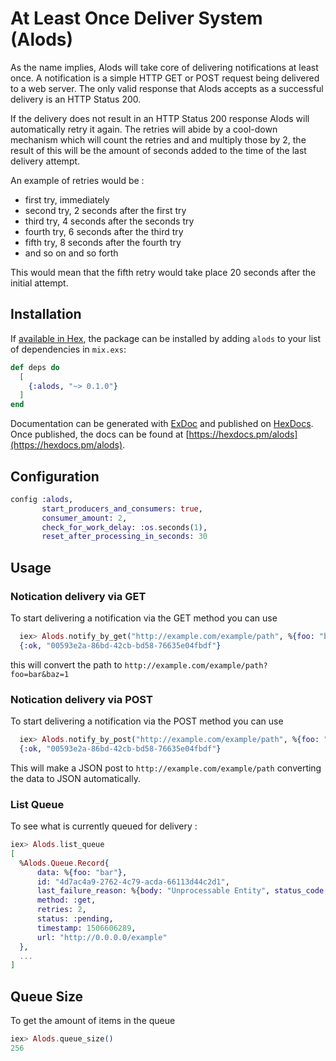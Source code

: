 # At Least Once Deliver System (Alods)

As the name implies, Alods will take core of delivering notifications at
least once. A notification is a simple HTTP GET or POST request being
delivered to a web server. The only valid response that Alods accepts as
a successful delivery is an HTTP Status 200.

If the delivery does not result in an HTTP Status 200 response Alods
will automatically retry it again. The retries will abide by a cool-down
mechanism which will count the retries and and multiply those by 2, the
result of this will be the amount of seconds added to the time of the
last delivery attempt.

An example of retries would be :
- first try, immediately
- second try, 2 seconds after the first try
- third try, 4 seconds after the seconds try
- fourth try, 6 seconds after the third try
- fifth try, 8 seconds after the fourth try
- and so on and so forth

This would mean that the fifth retry would take place 20
seconds after the initial attempt.


## Installation

If [available in Hex](https://hex.pm/docs/publish), the package can be installed
by adding `alods` to your list of dependencies in `mix.exs`:

```elixir
def deps do
  [
    {:alods, "~> 0.1.0"}
  ]
end
```

Documentation can be generated with [ExDoc](https://github.com/elixir-lang/ex_doc)
and published on [HexDocs](https://hexdocs.pm). Once published, the docs can
be found at [https://hexdocs.pm/alods](https://hexdocs.pm/alods).

## Configuration

```elixir
config :alods,
       start_producers_and_consumers: true,
       consumer_amount: 2,
       check_for_work_delay: :os.seconds(1),
       reset_after_processing_in_seconds: 30        
```

## Usage


### Notication delivery via GET
To start delivering a notification via the GET method you can use
```elixir
  iex> Alods.notify_by_get("http://example.com/example/path", %{foo: "bar", baz: 1})
  {:ok, "00593e2a-86bd-42cb-bd58-76635e04fbdf"}
```
this will convert the path to
`http://example.com/example/path?foo=bar&baz=1`

### Notication delivery via POST
To start delivering a notification via the POST method you can use
```elixir
  iex> Alods.notify_by_post("http://example.com/example/path", %{foo: "bar", baz: 1})
  {:ok, "00593e2a-86bd-42cb-bd58-76635e04fbdf"}
```
This will make a JSON post to `http://example.com/example/path`
converting the data to JSON automatically.

### List Queue
To see what is currently queued for delivery :

```elixir
iex> Alods.list_queue
[
  %Alods.Queue.Record{
      data: %{foo: "bar"},
      id: "4d7ac4a9-2762-4c79-acda-66113d44c2d1",
      last_failure_reason: %{body: "Unprocessable Entity", status_code: 422},
      method: :get,
      retries: 2,
      status: :pending,
      timestamp: 1506606289,
      url: "http://0.0.0.0/example"
  },
  ...
]
```

## Queue Size
To get the amount of items in the queue

```elixir
iex> Alods.queue_size()
256
```
